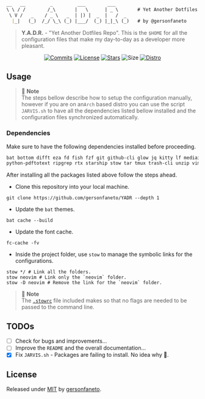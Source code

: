 ```markdown
__   __         _         ___        ___     
\ \ / /        /_\       |   \      | _ \       # Yet Another Dotfiles Repo.
 \ V /   _    / _ \   _  | |) |  _  |   /  _ 
  |_|   (_)  /_/ \_\ (_) |___/  (_) |_|_\ (_)   # by @gersonfaneto

```

> **Y.A.D.R.** - "Yet Another Dotfiles Repo". This is the `$HOME` for all the configuration files
> that make my day-to-day as a developer more pleasant.

<div align="center">

[![Commits][commits-shield]][commits-url]
[![License][license-shield]][license-url]
[![Stars][stars-shield]][stars-url]
![Size][size-shield]
[![Distro][distro-shield]][distro-url]

</div>

## Usage

> 📝 **Note**  
> The steps bellow describe how to setup the configuration manually, however if you are on an`Arch`
> based distro you can use the script `JARVIS.sh` to have all the dependencies listed bellow
> installed and the configuration files synchronized automatically.

### Dependencies

Make sure to have the following dependencies installed before proceeding.

```markdown
bat bottom difft eza fd fish fzf git github-cli glow jq kitty lf mediainfo neofetch neovim
python-pdftotext ripgrep rtx starship stow tar tmux trash-cli unzip vimv xh zip zoxide
```

After installing all the packages listed above follow the steps ahead.

- Clone this repository into your local machine.

```shell
git clone https://github.com/gersonfaneto/YADR --depth 1
```

- Update the `bat` themes.

```shell
bat cache --build
```

- Update the font cache.

```shell
fc-cache -fv
```

- Inside the project folder, use `stow` to manage the symbolic links for the configurations.

```shell
stow */ # Link all the folders.
stow neovim # Link only the `neovim` folder.
stow -D neovim # Remove the link for the `neovim` folder.
```

> 📝 **Note**  
> The [`.stowrc`](./.stowrc) file included makes so that no flags are needed to be passed to the
> command line.

## TODOs

- [ ] Check for bugs and improvements...
- [ ] Improve the `README` and the overall documentation...
- [x] Fix `JARVIS.sh` - Packages are failing to install. No idea why 🫠.

## License

Released under [MIT][license-url] by [gersonfaneto][profile-url].

<!-- NOTE: Links... -->

[profile-url]: https://github.com/gersonfaneto

[commits-url]: https://github.com/gersonfaneto/YADR/commit/main
[license-url]: https://github.com/gersonfaneto/YADR/blob/main/LICENSE
[stars-url]: https://github.com/gersonfaneto/YADR/stargazers
[distro-url]: https://archlinux.org/

[commits-shield]: https://img.shields.io/github/last-commit/gersonfaneto/YADR?color=blue&style=for-the-badge&logo=git
[license-shield]: https://img.shields.io/github/license/gersonfaneto/YADR?color=blue&style=for-the-badge
[stars-shield]: https://img.shields.io/github/stars/gersonfaneto/YADR?color=blue&style=for-the-badge&logo=github
[size-shield]: https://img.shields.io/github/repo-size/gersonfaneto/YADR?color=blue&style=for-the-badge&logo=github
[distro-shield]: https://img.shields.io/badge/DISTRO-Arch-74c7ec?color=blue&style=for-the-badge&logo=arch-linux
